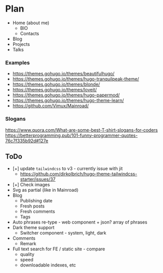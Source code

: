 # Plan

* Home (about me)
  * BIO
  * Contacts
* Blog
* Projects
* Talks

### Examples

* https://themes.gohugo.io/themes/beautifulhugo/
* https://themes.gohugo.io/themes/hugo-tranquilpeak-theme/
* https://themes.gohugo.io/themes/blonde/
* https://themes.gohugo.io/themes/loveit/
* https://themes.gohugo.io/themes/hugo-papermod/
* https://themes.gohugo.io/themes/hugo-theme-learn/
* https://github.com/Vimux/Mainroad/

### Slogans
https://www.quora.com/What-are-some-best-T-shirt-slogans-for-coders
https://betterprogramming.pub/101-funny-programmer-quotes-76c7f335b92d#127e

## ToDo

* [+] update `tailwindcss` to v3 - currently issue with jit
  * https://github.com/dirkolbrich/hugo-theme-tailwindcss-starter/issues/37
* [+] Check images
* Svg as partial (like in Mainroad)
* Blog
  * Publishing date
  * Fresh posts
  * Fresh comments
  * Tags
* Auto phrases re-type - web component + json? array of phrases
* Dark theme support
  * Switcher component - system, light, dark
* Comments
  * Remark
* Full text search for FE / static site - compare
  * quality
  * speed
  * downloadable indexes, etc

